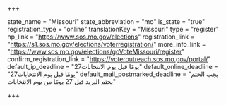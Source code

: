 +++

state_name = "Missouri"
state_abbreviation = "mo"
is_state = "true"
registration_type = "online"
translationKey = "Missouri"
type = "register"
hp_link = "https://www.sos.mo.gov/elections"
registration_link = "https://s1.sos.mo.gov/elections/voterregistration/"
more_info_link = "https://www.sos.mo.gov/elections/goVoteMissouri/register"
confirm_registration_link = "https://voteroutreach.sos.mo.gov/portal/"
default_ip_deadline = "27يومًا قبل يوم الانتخابات"
default_online_deadline = "27يومًا قبل يوم الانتخابات"
default_mail_postmarked_deadline = "يجب الختم بختم البريد قبل 27 يومًا من يوم الانتخابات"

+++